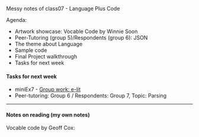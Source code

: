 Messy notes of class07 - Language Plus Code

Agenda:
- Artwork showcase: Vocable Code by Winnie Soon
- Peer-Tutoring (group 5)/Respondents (group 6): JSON
- The theme about Language
- Sample code
- Final Project walkthrough
- Tasks for next week


#### Tasks for next week
- miniEx7 - [Group work: e-lit](https://github.com/AUAP/AP2018/blob/master/all_miniex/mini_ex7.md)
- Peer-tutoring: Group 6 / Respondents: Group 7, Topic: Parsing

---
#### Notes on reading (my own notes)
Vocable code by Geoff Cox:
